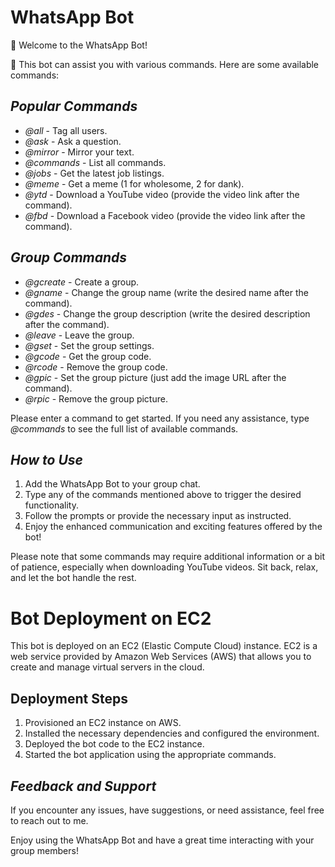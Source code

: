 # WhatsApp Bot

👋 Welcome to the WhatsApp Bot!

🤖 This bot can assist you with various commands. Here are some available commands:

*Popular Commands*
-----------------
- *@all* - Tag all users.
- *@ask* - Ask a question.
- *@mirror* - Mirror your text.
- *@commands* - List all commands.
- *@jobs* - Get the latest job listings.
- *@meme* - Get a meme (1 for wholesome, 2 for dank).
- *@ytd* - Download a YouTube video (provide the video link after the command).
- *@fbd* - Download a Facebook video (provide the video link after the command).

*Group Commands*
-----------------
- *@gcreate* - Create a group.
- *@gname* - Change the group name (write the desired name after the command).
- *@gdes* - Change the group description (write the desired description after the command).
- *@leave* - Leave the group.
- *@gset* - Set the group settings.
- *@gcode* - Get the group code.
- *@rcode* - Remove the group code.
- *@gpic* - Set the group picture (just add the image URL after the command).
- *@rpic* - Remove the group picture.

Please enter a command to get started. If you need any assistance, type *@commands* to see the full list of available commands.

## *How to Use*
1. Add the WhatsApp Bot to your group chat.
2. Type any of the commands mentioned above to trigger the desired functionality.
3. Follow the prompts or provide the necessary input as instructed.
4. Enjoy the enhanced communication and exciting features offered by the bot!

Please note that some commands may require additional information or a bit of patience, especially when downloading YouTube videos. Sit back, relax, and let the bot handle the rest.

# Bot Deployment on EC2

This bot is deployed on an EC2 (Elastic Compute Cloud) instance. EC2 is a web service provided by Amazon Web Services (AWS) that allows you to create and manage virtual servers in the cloud.

## Deployment Steps

1. Provisioned an EC2 instance on AWS.
2. Installed the necessary dependencies and configured the environment.
3. Deployed the bot code to the EC2 instance.
4. Started the bot application using the appropriate commands.

## *Feedback and Support*

If you encounter any issues, have suggestions, or need assistance, feel free to reach out to me.

Enjoy using the WhatsApp Bot and have a great time interacting with your group members!
